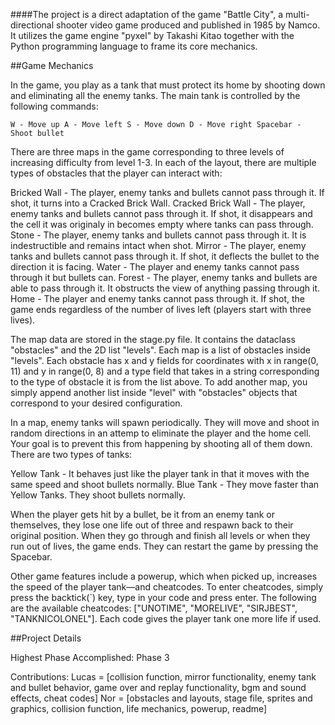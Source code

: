 ####The project is a direct adaptation of the game "Battle City", a multi-directional shooter video game produced and published in 1985 by Namco. It utilizes the game engine "pyxel" by Takashi Kitao together with the Python programming language to frame its core mechanics.

##Game Mechanics

In the game, you play as a tank that must protect its home by shooting down and eliminating all the enemy tanks. The main tank is controlled by the following commands:

`W - Move up
A - Move left
S - Move down
D - Move right
Spacebar - Shoot bullet`

There are three maps in the game corresponding to three levels of increasing difficulty from level 1-3. In each of the layout, there are multiple types of obstacles that the player can interact with:

Bricked Wall - The player, enemy tanks and bullets cannot pass through it. If shot, it turns into a Cracked Brick Wall.
Cracked Brick Wall - The player, enemy tanks and bullets cannot pass through it. If shot, it disappears and the cell it was originaly in becomes empty where tanks can pass through.
Stone - The player, enemy tanks and bullets cannot pass through it. It is indestructible and remains intact when shot.
Mirror - The player, enemy tanks and bullets cannot pass through it. If shot, it deflects the bullet to the direction it is facing.
Water - The player and enemy tanks cannot pass through it but bullets can.
Forest - The player, enemy tanks and bullets are able to pass through it. It obstructs the view of anything passing through it.
Home - The player and enemy tanks cannot pass through it. If shot, the game ends regardless of the number of lives left (players start with three lives).

The map data are stored in the stage.py file. It contains the dataclass "obstacles" and the 2D list "levels". Each map is a list of obstacles inside "levels". Each obstacle has x and y fields for coordinates with x in range(0, 11) and y in range(0, 8) and a type field that takes in a string corresponding to the type of obstacle it is from the list above. To add another map, you simply append another list inside "level" with "obstacles" objects that correspond to your desired configuration.

In a map, enemy tanks will spawn periodically. They will move and shoot in random directions in an attemp to eliminate the player and the home cell. Your goal is to prevent this from happening by shooting all of them down. There are two types of tanks:

Yellow Tank - It behaves just like the player tank in that it moves with the same speed and shoot bullets normally.
Blue Tank - They move faster than Yellow Tanks. They shoot bullets normally.

When the player gets hit by a bullet, be it from an enemy tank or themselves, they lose one life out of three and respawn back to their original position. When they go through and finish all levels or when they run out of lives, the game ends. They can restart the game by pressing the Spacebar.

Other game features include a powerup, which when picked up, increases the speed of the player tank—and cheatcodes. To enter cheatcodes, simply press the backtick(`) key, type in your code and press enter. The following are the available cheatcodes: ["UNOTIME", "MORELIVE", "SIRJBEST", "TANKNICOLONEL"]. Each code gives the player tank one more life if used.

##Project Details

Highest Phase Accomplished: Phase 3

Contributions:
Lucas = [collision function, mirror functionality, enemy tank and bullet behavior, game over and replay functionality, bgm and sound effects, cheat codes]
Nor = [obstacles and layouts, stage file, sprites and graphics, collision function, life mechanics, powerup, readme]
